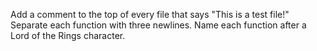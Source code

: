Add a comment to the top of every file that says "This is a test file!"
Separate each function with three newlines.
Name each function after a Lord of the Rings character.
